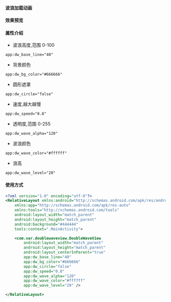 #### 波浪加载动画

#### 效果预览

#### 属性介绍
- 波浪高度,范围 0-100
```
app:dw_base_line="40"
```
- 背景颜色
```
app:dw_bg_color="#666666"
```
- 圆形遮罩
```
app:dw_circle="false"
```
- 速度,越大越慢
```
app:dw_speed="0.8"
```
- 透明度,范围 0-255
```
app:dw_wave_alpha="120"
```
- 波浪颜色
```
app:dw_wave_color="#ffffff"
```
- 浪高
```
app:dw_wave_level="20"
```
#### 使用方式
```xml
<?xml version="1.0" encoding="utf-8"?>
<RelativeLayout xmlns:android="http://schemas.android.com/apk/res/android"
    xmlns:app="http://schemas.android.com/apk/res-auto"
    xmlns:tools="http://schemas.android.com/tools"
    android:layout_width="match_parent"
    android:layout_height="match_parent"
    android:background="#444444"
    tools:context=".MainActivity">

    <com.var.doublewaveview.DoubleWaveView
        android:layout_width="match_parent"
        android:layout_height="match_parent"
        android:layout_centerInParent="true"
        app:dw_base_line="40"
        app:dw_bg_color="#666666"
        app:dw_circle="false"
        app:dw_speed="0.8"
        app:dw_wave_alpha="120"
        app:dw_wave_color="#ffffff"
        app:dw_wave_level="20" />

</RelativeLayout>
```